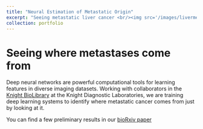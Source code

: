 ```yaml
---
title: "Neural Estimation of Metastatic Origin"
excerpt: "Seeing metastatic liver cancer <br/><img src='/images/livermet.png' width="256">"
collection: portfolio
---
```


# Seeing where metastases come from

Deep neural networks are powerful computational tools for learning features in diverse imaging datasets. Working with collaborators in the [Knight BioLibrary](https://knightdxlabs.ohsu.edu/home/research-services/knight-cancer-institute-biolibrary) at the Knight Diagnostic Laboratories, we are training deep learning systems to identify where metastatic cancer comes from just by looking at it. 

You can find a few preliminary results in our [bioRxiv paper](https://www.biorxiv.org/content/10.1101/689828v1)
